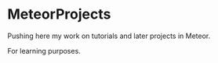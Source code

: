 # MeteorProjects

Pushing here my work on tutorials and later projects in Meteor.

For learning purposes.
